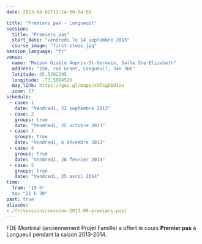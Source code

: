```yaml
---
date: 2013-08-01T12:14:00-04:00

title: "Premiers pas - Longueuil"
session:
  title: "Premiers pas"
  start_date: "vendredi le 14 septembre 2013"
  course_image: "first-steps.jpg"
session_language: "fr"
venue:
  name: "Maison Gisèle Auprix-St-Germain, Salle Ste-Élizabeth"
  address: "150, rue Grant, Longueuil, J4H 3H6"
  latitude: 45.5392295
  longitude: -73.5084526
  map_link: https://goo.gl/maps/xXfxgD8diox
  zoom: 17
schedule:
 - case: 1
   date: "Vendredi, 22 septembre 2013"
 - case: 2
   groups: true
   date: "Vendredi, 25 octobre 2013"
 - case: 3
   groups: true
   date: "Vendredi, 6 décembre 2013"
 - case: 4
   groups: true
   date: "Vendredi, 28 février 2014"
 - case: 5
   groups: true
   date: "Vendredi, 25 avril 2014"
time:
  from: "19 h"
  to: "21 h 30"
past: true
aliases:
- /fr/sessions/session-2013-09-premiers-pas/
---
```


FDE Montréal (anciennement Projet Famille) a offert le cours **Premier pas** à
Longueuil pendant la saison 2013-2014.

